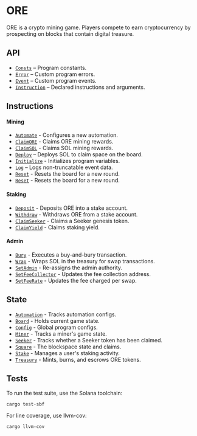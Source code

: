 # ORE

ORE is a crypto mining game. Players compete to earn cryptocurrency by prospecting on blocks that contain digital treasure.


## API
- [`Consts`](api/src/consts.rs) – Program constants.
- [`Error`](api/src/error.rs) – Custom program errors.
- [`Event`](api/src/error.rs) – Custom program events.
- [`Instruction`](api/src/instruction.rs) – Declared instructions and arguments.

## Instructions

#### Mining
- [`Automate`](program/src/automate.rs) - Configures a new automation.
- [`ClaimORE`](program/src/claim_ore.rs) - Claims ORE mining rewards.
- [`ClaimSOL`](program/src/claim_sol.rs) - Claims SOL mining rewards.
- [`Deploy`](program/src/deploy.rs) – Deploys SOL to claim space on the board.
- [`Initialize`](program/src/initialize.rs) - Initializes program variables.
- [`Log`](program/src/log.rs) – Logs non-truncatable event data.
- [`Reset`](program/src/reset.rs) - Resets the board for a new round.
- [`Reset`](program/src/reset.rs) - Resets the board for a new round.

#### Staking
- [`Deposit`](program/src/deposit.rs) - Deposits ORE into a stake account.
- [`Withdraw`](program/src/withdraw.rs) - Withdraws ORE from a stake account.
- [`ClaimSeeker`](program/src/claim_seeker.rs) - Claims a Seeker genesis token. 
- [`ClaimYield`](program/src/claim_yield.rs) - Claims staking yield.

#### Admin
- [`Bury`](program/src/bury.rs) - Executes a buy-and-bury transaction.
- [`Wrap`](program/src/wrap.rs) - Wraps SOL in the treasury for swap transactions. 
- [`SetAdmin`](program/src/set_admin.rs) - Re-assigns the admin authority.
- [`SetFeeCollector`](program/src/set_admin.rs) - Updates the fee collection address.
- [`SetFeeRate`](program/src/set_admin.rs) - Updates the fee charged per swap.

## State
- [`Automation`](api/src/state/automation.rs) - Tracks automation configs. 
- [`Board`](api/src/state/board.rs) - Holds current game state.
- [`Config`](api/src/state/config.rs) - Global program configs.
- [`Miner`](api/src/state/miner.rs) - Tracks a miner's game state.
- [`Seeker`](api/src/state/seeker.rs) - Tracks whether a Seeker token has been claimed.
- [`Square`](api/src/state/square.rs) - The blockspace state and claims.
- [`Stake`](api/src/state/stake.rs) - Manages a user's staking activity.
- [`Treasury`](api/src/state/treasury.rs) - Mints, burns, and escrows ORE tokens. 


## Tests

To run the test suite, use the Solana toolchain: 

```
cargo test-sbf
```

For line coverage, use llvm-cov:

```
cargo llvm-cov
```
